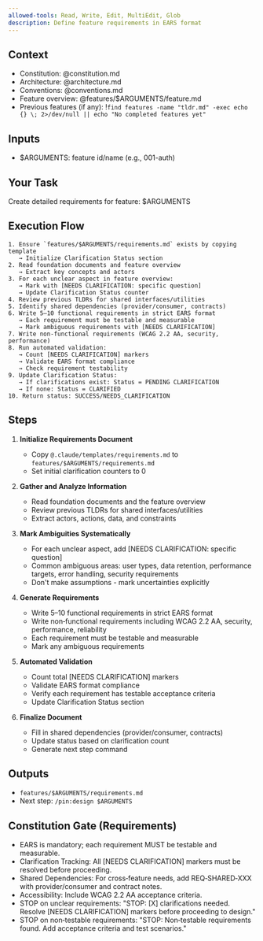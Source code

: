 ```yaml
---
allowed-tools: Read, Write, Edit, MultiEdit, Glob
description: Define feature requirements in EARS format
---
```


## Context

- Constitution: @constitution.md
- Architecture: @architecture.md
- Conventions: @conventions.md
- Feature overview: @features/$ARGUMENTS/feature.md
- Previous features (if any): !`find features -name "tldr.md" -exec echo {} \; 2>/dev/null || echo "No completed features yet"`

## Inputs

- $ARGUMENTS: feature id/name (e.g., 001-auth)

## Your Task

Create detailed requirements for feature: $ARGUMENTS

## Execution Flow
```
1. Ensure `features/$ARGUMENTS/requirements.md` exists by copying template
   → Initialize Clarification Status section
2. Read foundation documents and feature overview
   → Extract key concepts and actors
3. For each unclear aspect in feature overview:
   → Mark with [NEEDS CLARIFICATION: specific question]
   → Update Clarification Status counter
4. Review previous TLDRs for shared interfaces/utilities
5. Identify shared dependencies (provider/consumer, contracts)
6. Write 5–10 functional requirements in strict EARS format
   → Each requirement must be testable and measurable
   → Mark ambiguous requirements with [NEEDS CLARIFICATION]
7. Write non‑functional requirements (WCAG 2.2 AA, security, performance)
8. Run automated validation:
   → Count [NEEDS CLARIFICATION] markers
   → Validate EARS format compliance
   → Check requirement testability
9. Update Clarification Status:
   → If clarifications exist: Status = PENDING CLARIFICATION
   → If none: Status = CLARIFIED
10. Return status: SUCCESS/NEEDS_CLARIFICATION
```

## Steps

1. **Initialize Requirements Document**
   - Copy `@.claude/templates/requirements.md` to `features/$ARGUMENTS/requirements.md`
   - Set initial clarification counters to 0

2. **Gather and Analyze Information**
   - Read foundation documents and the feature overview
   - Review previous TLDRs for shared interfaces/utilities
   - Extract actors, actions, data, and constraints

3. **Mark Ambiguities Systematically**
   - For each unclear aspect, add [NEEDS CLARIFICATION: specific question]
   - Common ambiguous areas: user types, data retention, performance targets, error handling, security requirements
   - Don't make assumptions - mark uncertainties explicitly

4. **Generate Requirements**
   - Write 5–10 functional requirements in strict EARS format
   - Write non‑functional requirements including WCAG 2.2 AA, security, performance, reliability
   - Each requirement must be testable and measurable
   - Mark any ambiguous requirements

5. **Automated Validation**
   - Count total [NEEDS CLARIFICATION] markers
   - Validate EARS format compliance
   - Verify each requirement has testable acceptance criteria
   - Update Clarification Status section

6. **Finalize Document**
   - Fill in shared dependencies (provider/consumer, contracts)
   - Update status based on clarification count
   - Generate next step command

## Outputs

- `features/$ARGUMENTS/requirements.md`
- Next step: `/pin:design $ARGUMENTS`

## Constitution Gate (Requirements)

- EARS is mandatory; each requirement MUST be testable and measurable.
- Clarification Tracking: All [NEEDS CLARIFICATION] markers must be resolved before proceeding.
- Shared Dependencies: For cross‑feature needs, add REQ‑SHARED‑XXX with provider/consumer and contract notes.
- Accessibility: Include WCAG 2.2 AA acceptance criteria.
- STOP on unclear requirements:
  "STOP: [X] clarifications needed. Resolve [NEEDS CLARIFICATION] markers before proceeding to design."
- STOP on non‑testable requirements:
  "STOP: Non‑testable requirements found. Add acceptance criteria and test scenarios."
